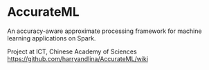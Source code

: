 # AccurateML
An accuracy-aware approximate processing framework for machine learning applications on Spark.

Project at ICT, Chinese Academy of Sciences https://github.com/harryandlina/AccurateML/wiki
